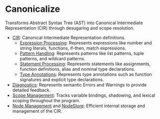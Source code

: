 # Canonicalize

Transforms Abstract Syntax Tree (AST) into Canonical Intermediate Representation (CIR) through desugaring and scope resolution.

- [CIR](./CIR.zig): Canonical Intermediate Representation definitions.
  - [Expression Processing](./Expression.zig): Represents expressions like number and string literals, functions, if-then, match expressions.
  - [Pattern Handling](./Pattern.zig): Represents patterns like list patterns, tuple patterns, and wildcard patterns.
  - [Statement Processing](./Statement.zig): Represents statements like assignments, function definitions, alias and nominal type declarations.
  - [Type Annotations](./TypeAnnotation.zig): Represents type annotations such as function signatures and explicit type declarations.
- [Diagnostics](./Diagnostic.zig): Represents semantic Errors and Warnings to provide detailed feedback.
- [Scope Management](./Scope.zig): Tracks variable bindings, shadowing, and lexical scoping throughout the program.
- [Node Management](./Node.zig) and [NodeStore](./NodeStore.zig): Efficient internal storage and management of the CIR.